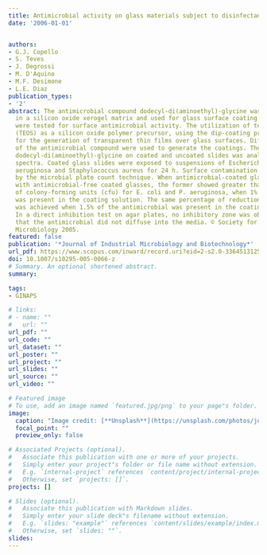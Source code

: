 ```yaml
---
title: Antimicrobial activity on glass materials subject to disinfectant xerogel coating
date: '2006-01-01'


authors:
- G.J. Copello
- S. Teves
- J. Degrossi
- M. D'Aquino
- M.F. Desimone
- L.E. Diaz
publication_types:
- '2'
abstract: The antimicrobial compound dodecyl-di(aminoethyl)-glycine was immobilized
  in a silicon oxide xerogel matrix and used for glass surface coating. Coated glasses
  were tested for surface antimicrobial activity. The utilization of tetraethoxysilane
  (TEOS) as a silicon oxide polymer precursor, using the dip-coating process, allowed
  for the generation of transparent thin films over glass surfaces. Different concentrations
  of the antimicrobial compound were used to generate the coatings. The presence of
  dodecyl-di(aminoethyl)-glycine on coated and uncoated slides was analyzed by FTIR
  spectra. Coated glass slides were exposed to suspensions of Escherichia coli, Pseudomonas
  aeruginosa and Staphylococcus aureus for 24 h. Surface contamination was evaluated
  by the microbial plate count technique. When antimicrobial-coated glasses were compared
  with antimicrobial-free coated glasses, the former showed greater than 99% reduction
  of colony-forming units (cfu) for E. coli and P. aeruginosa, when 1% of antimicrobial
  was present in the coating solution. The same percentage of reduction for S. aureus
  was achieved when 1.5% of the antimicrobial was present in the coating solution.
  In a direct inhibition test on agar plates, no inhibitory zone was observed, indicating
  that the antimicrobial did not diffuse into the media. © Society for Industrial
  Microbiology 2005.
featured: false
publication: '*Journal of Industrial Microbiology and Biotechnology*'
url_pdf: https://www.scopus.com/inward/record.uri?eid=2-s2.0-33645131254&doi=10.1007%2fs10295-005-0066-z&partnerID=40&md5=fade2af52a04bb471087194108066139
doi: 10.1007/s10295-005-0066-z
# Summary. An optional shortened abstract.
summary: 

tags:
- GINAPS

# links:
# - name: ""
#   url: ""
url_pdf: ""
url_code: ""
url_dataset: ""
url_poster: ""
url_project: ""
url_slides: ""
url_source: ""
url_video: ""

# Featured image
# To use, add an image named `featured.jpg/png` to your page"s folder. 
image:
  caption: "Image credit: [**Unsplash**](https://unsplash.com/photos/jdD8gXaTZsc)"
  focal_point: ""
  preview_only: false

# Associated Projects (optional).
#   Associate this publication with one or more of your projects.
#   Simply enter your project"s folder or file name without extension.
#   E.g. `internal-project` references `content/project/internal-project/index.md`.
#   Otherwise, set `projects: []`.
projects: []

# Slides (optional).
#   Associate this publication with Markdown slides.
#   Simply enter your slide deck"s filename without extension.
#   E.g. `slides: "example"` references `content/slides/example/index.md`.
#   Otherwise, set `slides: ""`.
slides:
---
```


